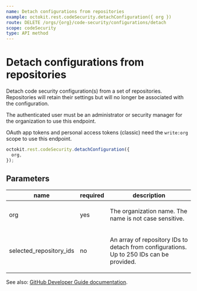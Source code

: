 ```yaml
---
name: Detach configurations from repositories
example: octokit.rest.codeSecurity.detachConfiguration({ org })
route: DELETE /orgs/{org}/code-security/configurations/detach
scope: codeSecurity
type: API method
---
```


# Detach configurations from repositories

Detach code security configuration(s) from a set of repositories.
Repositories will retain their settings but will no longer be associated with the configuration.

The authenticated user must be an administrator or security manager for the organization to use this endpoint.

OAuth app tokens and personal access tokens (classic) need the `write:org` scope to use this endpoint.

```js
octokit.rest.codeSecurity.detachConfiguration({
  org,
});
```

## Parameters

<table>
  <thead>
    <tr>
      <th>name</th>
      <th>required</th>
      <th>description</th>
    </tr>
  </thead>
  <tbody>
    <tr><td>org</td><td>yes</td><td>

The organization name. The name is not case sensitive.

</td></tr>
<tr><td>selected_repository_ids</td><td>no</td><td>

An array of repository IDs to detach from configurations. Up to 250 IDs can be provided.

</td></tr>
  </tbody>
</table>

See also: [GitHub Developer Guide documentation](https://docs.github.com/rest/code-security/configurations#detach-configurations-from-repositories).
